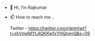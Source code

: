 - 👋 Hi, I’m Rajkumar
- 📫 How to reach me ..

   Twitter - https://twitter.com/rjkmrtwt?t=xkVmeMYLAQKKwfxYHQneyQ&s=09

<!---
rajkumar-07/rajkumar-07 is a ✨ special ✨ repository because its `README.md` (this file) appears on your GitHub profile.
You can click the Preview link to take a look at your changes.
--->

